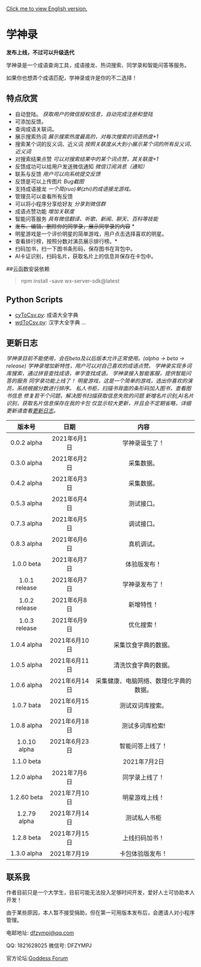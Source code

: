 [Click me to view English version.](en.readme.md)

# 学神录 #

**发布上线，不过可以升级迭代**

学神录是一个成语查询工具，成语接龙、热词搜索、同学录和智能问答等服务。

如果你也想弄个成语匹配，学神录或许是你的不二选择！

## 特点欣赏 ##

* 自动登陆。 *获取用户的微信授权信息，自动完成注册和登陆*
* 可添加反馈。
* 查询成语关联词。
* 展示搜索热词 *展示搜索热度最高的，对每次搜索的词语热度+1*
* 搜索某个词的反义词、近义词 *按照关联度从大到小展示某个词的所有反义词、近义词*
* 对搜索结果点赞 *可以对搜索结果中的某个词点赞，其关联度+1*
* 反馈成功可以给用户发送微信通知 *微信订阅消息（通知）*
* 联系与反馈 *用户可以向系统提交反馈*
* 反馈是可以上传图片 *Bug截图*
* 支持成语接龙 *一个简(ruo)单(zhi)的成语接龙游戏。*
* 管理员可以查看所有反馈
* 可以将小程序分享给好友 *分享到微信群*
* 成语点赞功能 *增加关联度*
* 智能问答服务 *具有微信翻译、听歌、新闻、聊天、百科等技能*
* <del>发布、编辑、删除你的同学录，展示同学录的内容</del> *
* 明星游戏是一个评价明星的简单游戏，用户点击选择喜欢的明星。
* 查看排行榜，按照分数对演员展示排行榜。*
* 扫码加书，扫一下图书条形码，保存图书在背包中。
* AI卡证识别，扫码名片，获取名片上的信息并保存在卡包中。

##云函数安装依赖

> npm install -save wx-server-sdk@latest

## Python Scripts
- [cyToCsv.py](./爬虫/cyToCsv.py): 成语大全字典
- [wdToCsv.py](./爬虫/wdToCsv.py): 汉字大全字典
...

## 更新日志 ##

*学神录目前不能使用，会在beta及以后版本允许正常使用。(alpha -> beta -> release)*
*学神录增加新特性，用户可以对自己喜欢的成语点赞。*
*学神录实现多词库搜索，通过拼音查找成语，单字查找成语。*
*学神录接入智能客服，提供智能问答的服务*
*同学录功能上线了！* 
*明星游戏，这是一个简单的游戏，选出你喜欢的演员，系统根据分数进行排序。*
*私人书柜，扫描书背面的条形码加入图书，查看图书信息*
*修复若干个问题，解决图书扫描获取信息失败的问题*
*新增名片识别,AI名片识别，获取名片信息保存在我的卡包*
*仅显示较大更新，并且会不定期省略，详细更新请查看[更新日志](logs.md)。*


版本号 | 日期 | 内容
:---: | :---: | :---:
0.0.2 alpha | 2021年6月1日 | 学神录诞生了！
0.3.0 alpha | 2021年6月2日 | 采集数据。
0.4.2 alpha | 2021年6月3日 | 采集数据。
0.5.3 alpha | 2021年6月4日 | 测试接口。
0.7.3 alpha | 2021年6月5日 | 调试接口。
0.8.3 alpha | 2021年6月6日 | 真机调试。
1.0.0 beta | 2021年6月7日 | 体验版发布！
1.0.1 release | 2021年6月7日 | 学神录发布了！
1.0.2 release | 2021年6月8日 | 新增特性！
1.0.3 release | 2021年6月9日 | 优化搜索！
1.0.4 alpha | 2021年6月10日| 采集饮食字典的数据。
1.0.5 alpha | 2021年6月11日| 清洗饮食字典的数据。
1.0.6 alpha | 2021年6月14日| 采集健康、电脑网络、数理化字典的数据。
1.0.7 bata |  2021年6月15日| 测试双词库搜索。
1.0.8 alpha| 2021年6月18日| 测试多词库检索!
1.0.10 alpha|2021年6月23日| 智能问答上线了！
1.1.0 beta| |2021年7月2日| 周周看开发中!
1.2.0 alpha|2021年7月6日|同学录上线了！
1.2.60 beta|2021年7月10日|明星游戏上线！
1.2.79 alpha | 2021年7月14日|测试私人书柜
1.2.8 beta | 2021年7月15日|上线扫码加书！
1.3.0 alpha| 2021年7月19|卡包体验版发布！


## 联系我 ##

作者目前只是一个大学生，目前可能无法投入足够时间开发，爱好人士可协助本人开发！

由于某些原因，本人暂不接受捐助，但在第一可用版本发布后，会邀请人对小程序管理。

电邮地址: [dfzympj@qq.com](mailto:dfzympj@qq.com)

QQ: 1821628025  微信号: DFZYMPJ

官方论坛:[Goddess Forum](http://thegoddessforum.com)
